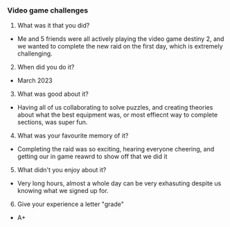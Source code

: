 ### Video game challenges

1) What was it that you did?
- Me and 5 friends were all actively playing the video game destiny 2, and we wanted to complete the new raid on the first day, which is extremely challenging.

2) When did you do it?
- March 2023

3) What was good about it?
- Having all of us collaborating to solve puzzles, and creating theories about what the best equipment was, or most effiecnt way to complete sections, was super fun.

4) What was your favourite memory of it?
- Completing the raid was so exciting, hearing everyone cheering, and getting our in game reawrd to show off that we did it

5) What didn't you enjoy about it?
- Very long hours, almost a whole day can be very exhasuting despite us knowing what we signed up for.

6) Give your experience a letter "grade"
- A+